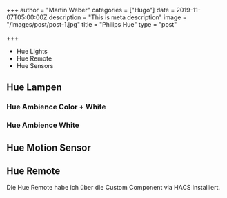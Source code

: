 +++
author = "Martin Weber"
categories = ["Hugo"]
date = 2019-11-07T05:00:00Z
description = "This is meta description"
image = "/images/post/post-1.jpg"
title = "Philips Hue"
type = "post"

+++
* Hue Lights
* Hue Remote
* Hue Sensors

## Hue Lampen

### Hue Ambience Color + White

### Hue Ambience White

## Hue Motion Sensor

## Hue Remote

Die Hue Remote habe ich über die Custom Component via HACS installiert.